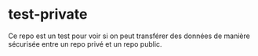 # test-private

Ce repo est un test pour voir si on peut transférer des données de manière sécurisée entre un repo privé et un repo public.
